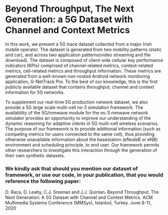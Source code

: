 # Beyond Throughput, The Next Generation: a 5G Dataset with Channel and Context Metrics
In this work, we present a 5G trace dataset collected from a major Irish mobile operator. The dataset is generated from two mobility patterns (static and car), and across two application patterns(video streaming and file download). The dataset is composed of client-side cellular key performance indicators (KPIs) comprised of channel-related metrics, context-related metrics, cell-related metrics and throughput information. These metrics are generated from a well-known non-rooted Android network monitoring application, G-NetTrack Pro. To the best of our knowledge, this is the first publicly available dataset that contains throughput, channel and context information for 5G networks. 

To supplement our real-time 5G production network dataset, we also provide a 5G large scale multi-cell ns-3 simulation framework. The availability of the 5G/mmwave module for the ns-3 mmwave network simulator provides an opportunity to improve our understanding of the dynamic reasoning for adaptive clients in 5G multi-cell wireless scenarios. The purpose of our framework is to provide additional information (such as competing metrics for users connected to the same cell), thus providing otherwise unavailable information about the basestation (eNodeB or eNB) environment and scheduling principle, to end user. Our framework permits other researchers to investigate this interaction through the generation of their own synthetic datasets.

### We kindly ask that should you mention our dataset of framework, or use our code, in your publication, that you would reference the following paper:

D. Raca, D. Leahy, C.J. Sreenan and J.J. Quinlan.  Beyond Throughput, The Next Generation: A 5G Dataset with Channel and Context Metrics. ACM Multimedia Systems Conference (MMSys), Istanbul, Turkey. June 8-11, 2020
